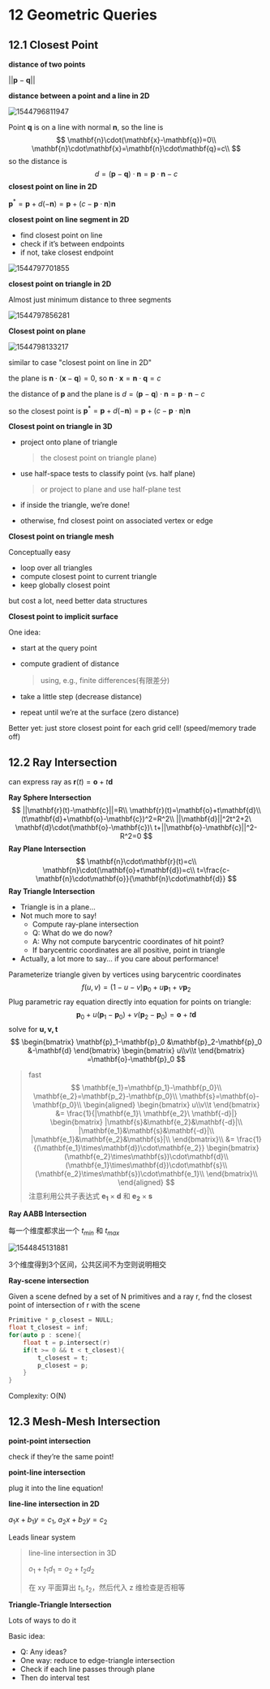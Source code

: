 # 12 Geometric Queries 

## 12.1 Closest Point

**distance of two points**

$||\mathbf{p}-\mathbf{q}||$

**distance between a point and a line in 2D**

![1544796811947](assets/1544796811947.jpg)

Point $\mathbf{q}$ is on a line with normal $\mathbf{n}$, so the line is
$$
\mathbf{n}\cdot(\mathbf{x}-\mathbf{q})=0\\
\mathbf{n}\cdot\mathbf{x}=\mathbf{n}\cdot\mathbf{q}=c\\
$$
so the distance is
$$
d=(\mathbf{p}-\mathbf{q})\cdot \mathbf{n}=\mathbf{p}\cdot\mathbf{n}-c
$$
**closest point on line in 2D**

$\mathbf{p}^*=\mathbf{p}+d(-\mathbf{n})=\mathbf{p}+(c-\mathbf{p}\cdot\mathbf{n})\mathbf{n}$

**closest point on line segment in 2D**

- find closest point on line
- check if it’s between endpoints
- if not, take closest endpoint 

![1544797701855](assets/1544797701855.jpg)

**closest point on triangle in 2D**

Almost just minimum distance to three segments 

![1544797856281](assets/1544797856281.jpg)

**Closest point on plane**

![1544798133217](assets/1544798133217.jpg)

similar to case "closest point on line in 2D"

the plane is $\mathbf{n}\cdot(\mathbf{x}-\mathbf{q})=0$, so $\mathbf{n}\cdot \mathbf{x}=\mathbf{n}\cdot \mathbf{q}=c$

the distance of $\mathbf{p}$ and the plane is $d = (\mathbf{p}-\mathbf{q})\cdot\mathbf{n}=\mathbf{p}\cdot\mathbf{n}-c$

so the closest point is $\mathbf{p}^*=\mathbf{p}+d(-\mathbf{n})=\mathbf{p}+(c-\mathbf{p}\cdot\mathbf{n}) \mathbf{n}$

**Closest point on triangle in 3D**

- project onto plane of triangle

  > the closest point on triangle plane)

- use half-space tests to classify point (vs. half plane)

  > or project to plane and use half-plane test

- if inside the triangle, we’re done!

- otherwise, fnd closest point on associated vertex or edge 

**Closest point on triangle mesh**

Conceptually easy

- loop over all triangles
- compute closest point to current triangle
- keep globally closest point 

but cost a lot, need better data structures

**Closest point to implicit surface**

One idea:
- start at the query point

- compute gradient of distance

  > using, e.g., finite differences(有限差分) 

- take a little step (decrease distance)

- repeat until we’re at the surface (zero distance) 

Better yet: just store closest point for each grid cell! (speed/memory trade off) 

## 12.2 Ray Intersection

can express ray as $\mathbf{r}(t)=\mathbf{o}+t\mathbf{d}$

**Ray Sphere Intersection**
$$
||\mathbf{r}(t)-\mathbf{c}||=R\\
\mathbf{r}(t)=\mathbf{o}+t\mathbf{d}\\
(t\mathbf{d}+\mathbf{o}-\mathbf{c})^2=R^2\\
||\mathbf{d}||^2t^2+2\ \mathbf{d}\cdot(\mathbf{o}-\mathbf{c})\ t+||\mathbf{o}-\mathbf{c}||^2-R^2=0
$$
**Ray Plane Intersection**
$$
\mathbf{n}\cdot\mathbf{r}(t)=c\\
\mathbf{n}\cdot(\mathbf{o}+t\mathbf{d})=c\\
t=\frac{c-\mathbf{n}\cdot\mathbf{o}}{\mathbf{n}\cdot\mathbf{d}}
$$
**Ray Triangle Intersection**

- Triangle is in a plane...
- Not much more to say!
  - Compute ray-plane intersection
  - Q: What do we do now?
  - A: Why not compute barycentric coordinates of hit point?
  - If barycentric coordinates are all positive, point in triangle
- Actually, a lot more to say... if you care about performance! 

Parameterize triangle given by vertices using barycentric coordinates 
$$
f(u,v)=(1-u-v)\mathbf{p}_0+u\mathbf{p}_1+v\mathbf{p}_2
$$
Plug parametric ray equation directly into equation for points on triangle: 
$$
\mathbf{p}_0 + u(\mathbf{p}_1 - \mathbf{p}_0) + v(\mathbf{p}_2 - \mathbf{p}_0) = \mathbf{o} + t\mathbf{d}
$$
solve for $\mathbf{u,v,t}$ 
$$
\begin{bmatrix}
\mathbf{p}_1-\mathbf{p}_0
&\mathbf{p}_2-\mathbf{p}_0
&-\mathbf{d}
\end{bmatrix}
\begin{bmatrix}
u\\v\\t
\end{bmatrix}
=\mathbf{o}-\mathbf{p}_0
$$
> fast
> $$
> \mathbf{e_1}=\mathbf{p_1}-\mathbf{p_0}\\
> \mathbf{e_2}=\mathbf{p_2}-\mathbf{p_0}\\
> \mathbf{s}=\mathbf{o}-\mathbf{p_0}\\
> \begin{aligned}
> \begin{bmatrix}
> u\\v\\t
> \end{bmatrix}
> &=
> \frac{1}{|\mathbf{e_1}\ \mathbf{e_2}\ \mathbf{-d}|}
> \begin{bmatrix}
> |\mathbf{s}&\mathbf{e_2}&\mathbf{-d}|\\
> |\mathbf{e_1}&\mathbf{s}&\mathbf{-d}|\\
> |\mathbf{e_1}&\mathbf{e_2}&\mathbf{s}|\\
> \end{bmatrix}\\
> &=
> \frac{1}{(\mathbf{e_1}\times\mathbf{d})\cdot\mathbf{e_2}}
> \begin{bmatrix}
> (\mathbf{e_2}\times\mathbf{s})\cdot\mathbf{d}\\
> (\mathbf{e_1}\times\mathbf{d})\cdot\mathbf{s}\\
> (\mathbf{e_2}\times\mathbf{s})\cdot\mathbf{e_1}\\
> \end{bmatrix}\\
> \end{aligned}
> $$
> 注意利用公共子表达式 $\mathbf{e_1}\times\mathbf{d}$ 和 $\mathbf{e_2}\times\mathbf{s}$ 

**Ray AABB Intersection** 

每一个维度都求出一个 $t_{min}$ 和 $t_{max}$

![1544845131881](assets/1544845131881.jpg)

3个维度得到3个区间，公共区间不为空则说明相交

**Ray-scene intersection**

Given a scene defned by a set of N primitives and a ray r, fnd the closest point of intersection of r with the scene 

```c++
Primitive * p_closest = NULL;
float t_closest = inf;
for(auto p : scene){
    float t = p.intersect(r)
    if(t >= 0 && t < t_closest){
        t_closest = t;
        p_closest = p;
    }
}
```

Complexity: O(N) 

## 12.3 Mesh-Mesh Intersection 

**point-point intersection**

check if they’re the same point! 

**point-line intersection**

plug it into the line equation! 

**line-line intersection in 2D**

$a_1 x+b_1 y=c_1,\ a_2 x+b_2 y=c_2$

Leads linear system 

> line-line intersection in 3D
>
> $o_1+t_1d_1=o_2+t_2d_2$
>
> 在 xy 平面算出 $t_1, t_2$，然后代入 z 维检查是否相等

**Triangle-Triangle Intersection**

Lots of ways to do it

Basic idea:

- Q: Any ideas?
- One way: reduce to edge-triangle intersection
- Check if each line passes through plane
- Then do interval test 
